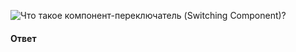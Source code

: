 ![Что такое компонент-переключатель (Switching Component)?](https://youtu.be/81yRgVQ1ciM?t=265)

#### Ответ

